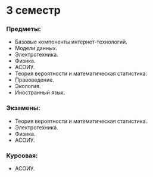 # 3 семестр
### Предметы:
- Базовые компоненты интернет-технологий.
- Модели данных.
- Электротехника.
- Физика.
- АСОИУ.
- Теория вероятности и математическая статистика.
- Правоведение.
- Экология.
- Иностранный язык.

### Экзамены:
- Теория вероятности и математическая статистика.
- Электротехника.
- Физика.
- АСОИУ.

### Курсовая: 
- АСОИУ.
